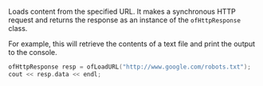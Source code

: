 Loads content from the specified URL. It makes a synchronous HTTP request and returns the response as an instance of the `ofHttpResponse` class.

For example, this will retrieve the contents of a text file and print the output to the console.

```cpp
ofHttpResponse resp = ofLoadURL("http://www.google.com/robots.txt");
cout << resp.data << endl;
```
